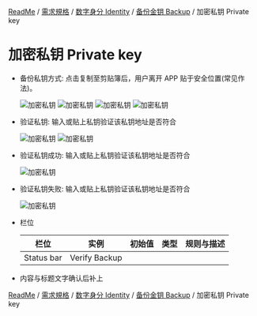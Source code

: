 [ReadMe](../README.md) / [需求規格](../requirements.md) / [数字身分 Identity](identity.md) / [备份金钥 Backup](backup.md) / 加密私钥 Private key

# 加密私钥 Private key

* 备份私钥方式: 点击复制至剪贴簿后，用户离开 APP 贴于安全位置(常见作法)。

	![加密私钥](../assets/screen-verify-backup-00.png)
	![加密私钥](../assets/screen-verify-backup-01.png)
	![加密私钥](../assets/screen-verify-backup-02.png)
	![加密私钥](../assets/screen-verify-backup-03.png)

* 验证私钥: 输入或贴上私钥验证该私钥地址是否符合

	![加密私钥](../assets/screen-verify-backup-04.png)
	![加密私钥](../assets/screen-verify-backup-05.png)

* 验证私钥成功: 输入或贴上私钥验证该私钥地址是否符合

	![加密私钥](../assets/screen-verify-backup-success.png)

* 验证私钥失败: 输入或贴上私钥验证该私钥地址是否符合

	![加密私钥](../assets/screen-verify-backup-Invalid.png)

* 栏位

	栏位 | 实例 | 初始值 | 类型 | 规则与描述
	------------- | ------------- | ------------- | ------------- | -------------
	Status bar | Verify Backup | | |

* 内容与标题文字确认后补上

[ReadMe](../README.md) / [需求規格](../requirements.md) / [数字身分 Identity](identity.md) / [备份金钥 Backup](backup.md) / 加密私钥 Private key
